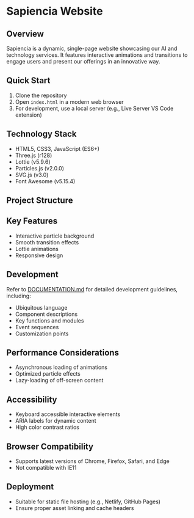 # Sapiencia Website

## Overview
Sapiencia is a dynamic, single-page website showcasing our AI and technology services. It features interactive animations and transitions to engage users and present our offerings in an innovative way.

## Quick Start
1. Clone the repository
2. Open `index.html` in a modern web browser
3. For development, use a local server (e.g., Live Server VS Code extension)

## Technology Stack
- HTML5, CSS3, JavaScript (ES6+)
- Three.js (r128)
- Lottie (v5.9.6)
- Particles.js (v2.0.0)
- SVG.js (v3.0)
- Font Awesome (v5.15.4)

## Project Structure

## Key Features
- Interactive particle background
- Smooth transition effects
- Lottie animations
- Responsive design

## Development
Refer to [DOCUMENTATION.md](./DOCUMENTATION.md) for detailed development guidelines, including:
- Ubiquitous language
- Component descriptions
- Key functions and modules
- Event sequences
- Customization points

## Performance Considerations
- Asynchronous loading of animations
- Optimized particle effects
- Lazy-loading of off-screen content

## Accessibility
- Keyboard accessible interactive elements
- ARIA labels for dynamic content
- High color contrast ratios

## Browser Compatibility
- Supports latest versions of Chrome, Firefox, Safari, and Edge
- Not compatible with IE11

## Deployment
- Suitable for static file hosting (e.g., Netlify, GitHub Pages)
- Ensure proper asset linking and cache headers




